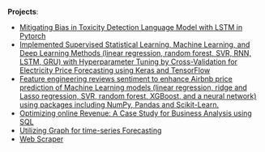 **Projects**:
- [Mitigating Bias in Toxicity Detection Language Model with LSTM in Pytorch ](https://github.com/hajigholam/ToxicityDetection_Bias)
- [Implemented Supervised Statistical Learning, Machine Learning, and Deep Learning Methods (linear regression, random forest,
SVR, RNN, LSTM, GRU) with Hyperparameter Tuning by Cross-Validation for Electricity Price Forecasting using Keras and
TensorFlow ](https://github.com/hajigholam/DL_Electricity)
- [Feature engineering reviews sentiment to enhance Airbnb price prediction of Machine Learning models (linear regression,
ridge and Lasso regression, SVR, random forest, XGBoost, and a neural network) using packages including NumPy, Pandas
and Scikit-Learn.](https://github.com/hajigholam/Airbnb_Price_Sentiment)
- [Optimizing online Revenue: A Case Study for Business Analysis using SQL](https://github.com/hajigholam/Optimizing_Revenue_SQL)
- [Utilizing Graph for time-series Forecasting](https://github.com/hajigholam/Visibility_Graph)
- [Web Scraper](https://github.com/hajigholam/Amazon_Scraper)



